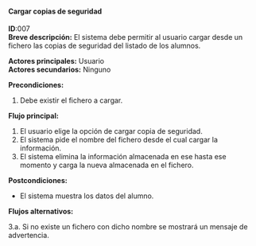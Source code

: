 #### Cargar copias de seguridad
**ID**:007  
**Breve descripción:**
El sistema debe permitir al usuario cargar  desde un fichero las copias de seguridad del listado de los alumnos.

**Actores principales:** Usuario  
**Actores secundarios:** Ninguno

**Precondiciones:**

1. Debe existir el fichero a cargar.

**Flujo principal:**

1. El usuario elige la opción de cargar copia de seguridad.
2. El sistema pide el nombre del fichero desde el cual cargar la información.
3. El sistema elimina la información almacenada en ese hasta ese momento y carga la nueva almacenada en el fichero.

**Postcondiciones:**

* El sistema muestra los datos del alumno.

**Flujos alternativos:**

3.a. Si no existe un fichero con dicho nombre se mostrará un mensaje de advertencia.
